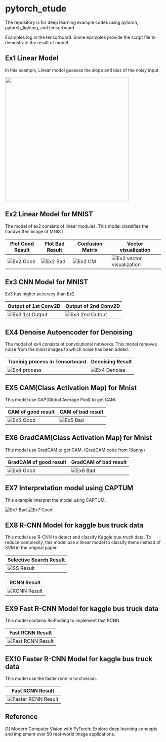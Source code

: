 # pytorch_etude

The repository is for deep learning example codes using pytorch, pytorch_lighting, and tensorboard.

Examples log in the tensorboard. Some examples provide the script file to demostrate the result of model.

## Ex1 Linear Model

In this example, Linear model guesses the slope and bias of the noisy input.

<img src="/doc/Ex01.png" width="400"/>

## Ex2 Linear Model for MNIST

The model of ex2 consists of linear modules. This model classifies the handwritten image of MNIST.

|           Plot Good Result            |     Plot  Bad Result           |      Confusion Matrix     |      Vector visualization     |
|-----------------------------|---------------------------|---------------------------|---------------------------|
|![Ex2 Good](/doc/Ex02Good.png)|![Ex2 Bad](/doc/Ex02Bad.png)|![Ex2 CM](/doc/Ex02CM.png)  |![Ex2 vector visualization](/doc/Ex02Tsne.gif) |

## Ex3 CNN Model for MNIST

Ex3 has higher accuracy than Ex2.

|    Output of 1st Conv2D    |        Output of 2nd Conv2D        |
|---------------------------------------|--------------------------------|
|![Ex3 1st Output](/doc/Ex03Conv2d1st.png)|![Ex3 2nd Output](/doc/Ex03Conv2d2nd.png)|

## EX4 Denoise Autoencoder for Denoising

The model of ex4 consists of convolutional networks. This model removes noise from the mnist images to which noise has been added.

|    Traninig process in Tensorboard    |        Denoising Result        |
|---------------------------------------|--------------------------------|
|![Ex4 process](/doc/Ex04Training.png)|![Ex4 Denoise](/doc/Ex04Denoise.png)|

## EX5 CAM(Class Activation Map) for Mnist

This model use GAP(Global Average Pool) to get CAM.

|    CAM of good result    |        CAM of bad result        |
|---------------------------------------|--------------------------------|
|![Ex5 Good](/doc/Ex05Good.png)|![Ex5 Bad](/doc/Ex05Bad.png)|

## EX6 GradCAM(Class Activation Map) for Mnist

This model use GradCAM to get CAM.
(GradCAM code from [1Konny](<https://github.com/1Konny/gradcam_plus_plus-pytorch>))

|    GradCAM of good result    |        GradCAM of bad result        |
|---------------------------------------|--------------------------------|
|![Ex6 Good](/doc/Ex06Good.png)|![Ex6 Bad](/doc/Ex06Bad.png)|

## EX7 Interpretation model using CAPTUM

This example interpret the model using CAPTUM.

![Ex7 Bad](/doc/Ex07Bad.png)
![Ex7 Good](/doc/Ex07Good.png)

## EX8 R-CNN Model for kaggle bus truck data

This model use R-CNN to detect and classify Kaggle bus-truck data.
To reduce complexity, this model use a linear model to classify items instead of SVM in the original paper.

|  Selective Search Result   |
|----------------------------|
|![SS Result](/doc/Ex08SS.png)|

|          RCNN    Result        |
|--------------------------------|
|![RCNN Result](/doc/Ex08RCNN.png)|

## EX9 Fast R-CNN Model for kaggle bus truck data

This model contains RoiPooling to implement fast RCNN.

|           Fast   RCNN   Result           |
|------------------------------------------|
|![Fast RCNN Result](/doc/Ex09FastRCNN.png)|

## EX10 Faster R-CNN Model for kaggle bus truck data

This model use the faster rcnn in torchvision.

|           Fast   RCNN   Result           |
|------------------------------------------|
|![Faster RCNN Result](/doc/Ex10FasterRCNN.png)|

## Reference

[1] Modern Computer Vision with PyTorch: Explore deep learning concepts and implement over 50 real-world image applications.
